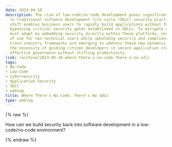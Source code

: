 ```yaml
---
date: 2023-04-18
description: The rise of low-code/no-code development poses significant challenges
  to traditional software development life cycle (SDLC) security practices. This paradigm
  shift enables business users to rapidly build applications without formal coding,
  bypassing critical security gates established in SDLCs. To mitigate risks, organizations
  must adapt by embedding security directly within these platforms, ensuring ease
  of use for non-technical users while upholding security and compliance standards.
  Cross-industry frameworks are emerging to address these new dynamics, highlighting
  the necessity of guiding citizen developers in secure application creation to maintain
  effective governance without stifling productivity.
link: /archive/2023-04-18-where-there-s-no-code-there-s-no-sdlc
tags:
- No-Code
- Low-Code
- Cybersecurity
- Application Security
- SDLC
- weblog
title: Where There's No Code, There's No SDLC
type: weblog
---
```

{% raw %}

How can we build security back into software development in a low-code/no-code environment?

{% endraw %}
